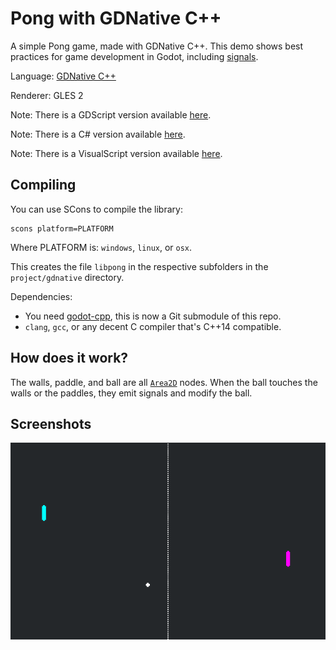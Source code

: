 # Pong with GDNative C++

A simple Pong game, made with GDNative C++. This demo shows best practices
for game development in Godot, including
[signals](https://docs.godotengine.org/en/latest/getting_started/step_by_step/signals.html).

Language: [GDNative C++](https://docs.godotengine.org/en/latest/tutorials/scripting/gdnative/index.html)

Renderer: GLES 2

Note: There is a GDScript version available [here](https://github.com/godotengine/godot-demo-projects/tree/master/2d/pong).

Note: There is a C# version available [here](https://github.com/godotengine/godot-demo-projects/tree/master/mono/pong).

Note: There is a VisualScript version available [here](https://github.com/godotengine/godot-demo-projects/tree/master/visual_script/pong).

## Compiling

You can use SCons to compile the library:

```
scons platform=PLATFORM
```

Where PLATFORM is: `windows`, `linux`, or `osx`.

This creates the file `libpong` in the respective
subfolders in the `project/gdnative` directory.

Dependencies:
 * You need [godot-cpp](https://github.com/godotengine/godot-cpp),
   this is now a Git submodule of this repo.
 * `clang`, `gcc`, or any decent C compiler that's C++14 compatible.

## How does it work?

The walls, paddle, and ball are all
[`Area2D`](https://docs.godotengine.org/en/latest/classes/class_area2d.html)
nodes. When the ball touches the walls or the paddles,
they emit signals and modify the ball.

## Screenshots

![Screenshot](screenshots/pong.png)
